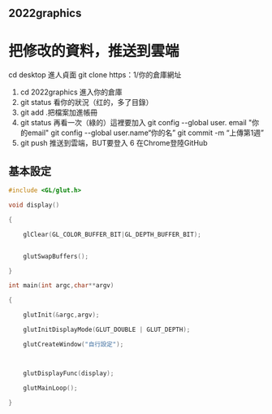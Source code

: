 ## 2022graphics
# 把修改的資料，推送到雲端
cd desktop 進人貞面
git clone https：1/你的倉庫網址
1. cd 2022graphics 進入你的倉庫
2. git status 看你的狀況（红的，多了目錄）
3. git add .把檔案加進帳冊
4. git status 再看一次（綠的）這裡要加入
            git config --global user. email "你的email"
            git config --global user.name“你的名”
            git commit -m “上傳第1週”
5. git push 推送到雲端，BUT要登入
6 在Chrome登陸GitHub

## 基本設定

```c
#include <GL/glut.h>

void display()

{

    glClear(GL_COLOR_BUFFER_BIT|GL_DEPTH_BUFFER_BIT);


    glutSwapBuffers();

}

int main(int argc,char**argv)

{

    glutInit(&argc,argv);

    glutInitDisplayMode(GLUT_DOUBLE | GLUT_DEPTH);

    glutCreateWindow("自行設定");



    glutDisplayFunc(display);

    glutMainLoop();

}
```
